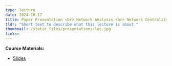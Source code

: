 ```yaml
---
type: lecture
date: 2024-10-17
title: Paper Presentation <br> Network Analysis <br> Network Centrality <br> Eigenvector, PageRank
tldr: "Short text to describe what this lecture is about."
thumbnail: /static_files/presentations/lec.jpg
links: 
---
```

**Course Materials:**
- [Slides](/static_files/presentations/slides_lec_6.pdf)
